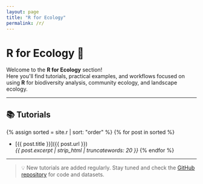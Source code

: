```yaml
---
layout: page
title: "R for Ecology"
permalink: /r/
---
```


# R for Ecology 🌿

Welcome to the **R for Ecology** section!  
Here you'll find tutorials, practical examples, and workflows focused on using **R** for biodiversity analysis, community ecology, and landscape ecology.

---

## 📚 Tutorials

{% assign sorted = site.r | sort: "order" %}
{% for post in sorted %}
- [{{ post.title }}]({{ post.url }})
  <br> *{{ post.excerpt | strip_html | truncatewords: 20 }}*
{% endfor %}

---

> 💡 New tutorials are added regularly. Stay tuned and check the [GitHub repository](https://github.com/jlcom) for code and datasets.
